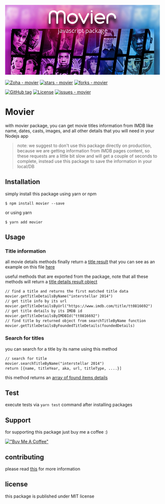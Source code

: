 ![movier npm package image](https://raw.githubusercontent.com/Zoha/files/master/movier/images/movier%20image%20v1.jpg)

[![Zoha - movier](https://img.shields.io/static/v1?label=Zoha&message=movier&color=green&logo=github)](https://github.com/Zoha/movier "Go to GitHub repo")
[![stars - movier](https://img.shields.io/github/stars/Zoha/movier?style=social)](https://github.com/Zoha/movier)
[![forks - movier](https://img.shields.io/github/forks/Zoha/movier?style=social)](https://github.com/Zoha/movier)

[![GitHub tag](https://img.shields.io/github/tag/Zoha/movier?include_prereleases=&sort=semver&color=green)](https://github.com/Zoha/movier/releases/)
[![License](https://img.shields.io/badge/License-MIT-green)](#license)
[![issues - movier](https://img.shields.io/github/issues/Zoha/movier)](https://github.com/Zoha/movier/issues)

# Movier

with movier package, you can get movie titles information from IMDB like name, dates, casts, images, and all other details that you will need in your Nodejs app

> note: we suggest to don't use this package directly on production, because we are getting information from IMDB pages content, so these requests are a little bit slow and will get a couple of seconds to complete, instead use this package to save the information in your local/DB

## Installation

simply install this package using yarn or npm

    $ npm install movier --save

or using yarn

    $ yarn add movier

## Usage

### Title information

all movie details methods finally return a [title result](https://raw.githubusercontent.com/Zoha/movier/main/examples/results/interstellarTitleResult.json)
that you can see as an example on this file [here](https://raw.githubusercontent.com/Zoha/movier/main/examples/results/interstellarTitleResult.json)

useful methods that are exported from the package, note that all these methods will return a [title details result object](https://raw.githubusercontent.com/Zoha/movier/main/examples/results/interstellarTitleResult.json)

    // find a title and returns the first matched title data
    movier.getTitleDetailsByName("interstellar 2014")
    // get title info by its url
    movier.getTitleDetailsByUrl("https://www.imdb.com/title/tt0816692")
    // get title details by its IMDB id
    movier.getTitleDetailsByIMDBId("tt0816692")
    // find title by returned object from searchTitleByName function
    movier.getTitleDetailsByFoundedTitleDetails(foundedDetails)

### Search for titles

you can search for a title by its name using this method

    // search for title
    movier.searchTitleByName("interstellar 2014")
    return [{name, titleYear, aka, url, titleType, ....}]

this method returns an [array of found items details](https://raw.githubusercontent.com/Zoha/movier/main/examples/results/interstellarTItleSearchResult.json)

## Test

execute tests via `yarn test` command after installing packages

## Support

for supporting this package just buy me a coffee :)

[!["Buy Me A Coffee"](https://www.buymeacoffee.com/assets/img/custom_images/orange_img.png)](https://www.buymeacoffee.com/zoha)

## contributing

please read [this](https://github.com/Zoha/movier/blob/main/CONTRIBUTING.md) for more information

## license

this package is published under MIT license
